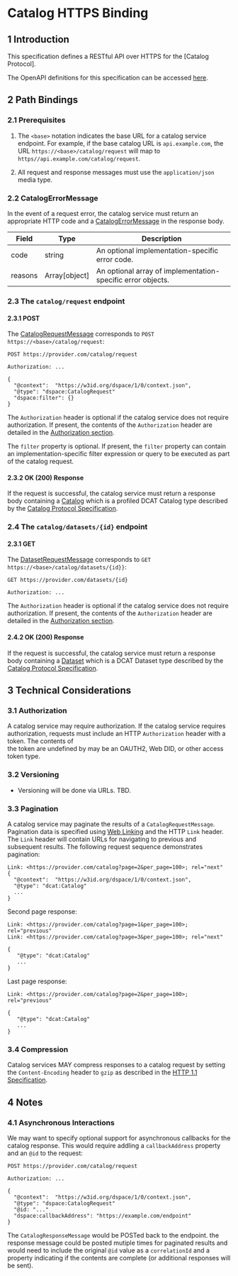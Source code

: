 # Catalog HTTPS Binding

## 1 Introduction

This specification defines a RESTful API over HTTPS for the [Catalog Protocol].

The OpenAPI definitions for this specification can be accessed [here](TBD).

## 2 Path Bindings

### 2.1 Prerequisites

1. The `<base>` notation indicates the base URL for a catalog service endpoint. For example, if the base catalog URL is `api.example.com`, the URL `https://<base>/catalog/request`
   will map to `https//api.example.com/catalog/request`.

2. All request and response messages must use the `application/json` media type.

### 2.2 CatalogErrorMessage

In the event of a request error, the catalog service must return an appropriate HTTP code and a [CatalogErrorMessage](./catalog.protocol.md#) in the response body.

| Field   | Type          | Description                                                 |
|---------|---------------|-------------------------------------------------------------|
| code    | string        | An optional implementation-specific error code.             |
| reasons | Array[object] | An optional array of implementation-specific error objects. |

### 2.3 The `catalog/request` endpoint

#### 2.3.1 POST

The [CatalogRequestMessage](catalog.protocol.md#21-catalogrequestmessage) corresponds to `POST https://<base>/catalog/request`:

```
POST https://provider.com/catalog/request

Authorization: ...

{
  "@context":  "https://w3id.org/dspace/1/0/context.json",
  "@type": "dspace:CatalogRequest"
  "dspace:filter": {}
}
```

The `Authorization` header is optional if the catalog service does not require authorization. If present, the contents of the `Authorization` header are detailed in the
[Authorization section](#31-authorization).

The `filter` property is optional. If present, the `filter` property can contain an implementation-specific filter expression or query to be executed as part of the catalog
request.

#### 2.3.2 OK (200) Response

If the request is successful, the catalog service must return a response body containing a [Catalog](./message/catalog.json) which is a profiled DCAT Catalog type
described by the [Catalog Protocol Specification](catalog.protocol.md).

### 2.4 The `catalog/datasets/{id}` endpoint

#### 2.3.1 GET

The [DatasetRequestMessage](catalog.protocol.md#21-datasetrequestmessage) corresponds to `GET https://<base>/catalog/datasets/{id}}`:

```
GET https://provider.com/datasets/{id}

Authorization: ...

```

The `Authorization` header is optional if the catalog service does not require authorization. If present, the contents of the `Authorization` header are detailed in the
[Authorization section](#31-authorization).

#### 2.4.2 OK (200) Response

If the request is successful, the catalog service must return a response body containing a [Dataset](./message/dataset.json) which is a DCAT Dataset type
described by the [Catalog Protocol Specification](catalog.protocol.md).

## 3 Technical Considerations

### 3.1 Authorization

A catalog service may require authorization. If the catalog service requires authorization, requests must include an HTTP `Authorization` header with a token. The contents of  
the token are undefined by may be an OAUTH2, Web DID, or other access token type.

### 3.2 Versioning

- Versioning will be done via URLs. TBD.

### 3.3 Pagination

A catalog service may paginate the results of a `CatalogRequestMessage`. Pagination data is specified using [Web Linking](https://datatracker.ietf.org/doc/html/rfc5988)
and the HTTP `Link` header. The `Link` header will contain URLs for navigating to previous and subsequent results. The following request sequence demonstrates pagination:

```
Link: <https://provider.com/catalog?page=2&per_page=100>; rel="next"
{
  "@context":  "https://w3id.org/dspace/1/0/context.json",
  "@type": "dcat:Catalog"
  ...
}

```

Second page response:

```
Link: <https://provider.com/catalog?page=1&per_page=100>; rel="previous"
Link: <https://provider.com/catalog?page=3&per_page=100>; rel="next"

{
   "@type": "dcat:Catalog"
   ...
}
```

Last page response:

```
Link: <https://provider.com/catalog?page=2&per_page=100>; rel="previous"

{
   "@type": "dcat:Catalog"
   ...
}
```

### 3.4 Compression

Catalog services MAY compress responses to a catalog request by setting the `Content-Encoding` header to `gzip` as described in
the [HTTP 1.1 Specification](https://www.rfc-editor.org/rfc/rfc9110.html#name-gzip-coding).

## 4 Notes

### 4.1 Asynchronous Interactions

We may want to specify optional support for asynchronous callbacks for the catalog response. This would require addling a `callbackAddress` property and an `@id` to the request:

```
POST https://provider.com/catalog/request

Authorization: ...

{
  "@context":  "https://w3id.org/dspace/1/0/context.json",
  "@type": "dspace:CatalogRequest"
  "@id: "..."
  "dspace:callbackAddress": "https://example.com/endpoint"
}
```

The `CatalogResponseMessage` would be POSTed back to the endpoint. the response message could be posted mutiple times for paginated results and would need to include the
original `@id` value as a `correlationId` and a property indicating if the contents are complete (or additional responses will be sent).
